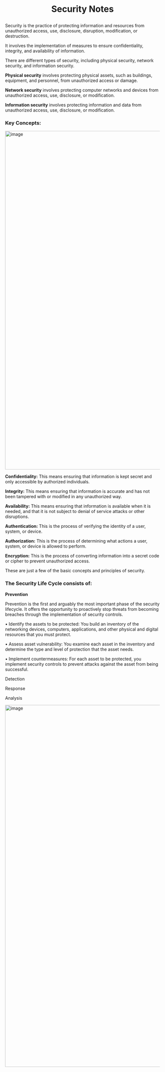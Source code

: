 # <p align="center"> Security Notes</p>


Security is the practice of protecting information and resources from unauthorized access, use, disclosure, disruption, modification, or destruction. 

It involves the implementation of measures to ensure confidentiality, integrity, and availability of information.

There are different types of security, including physical security, network security, and information security. 

**Physical security** involves protecting physical assets, such as buildings, equipment, and personnel, from unauthorized access or damage. 

**Network security** involves protecting computer networks and devices from unauthorized access, use, disclosure, or modification. 

**Information security** involves protecting information and data from unauthorized access, use, disclosure, or modification.


### Key Concepts:

<img width="1097" alt="image" src="https://user-images.githubusercontent.com/124072294/227321640-67727d90-1645-4e47-b7c9-8137edbf1f9a.png">

**Confidentiality:** This means ensuring that information is kept secret and only accessible by authorized individuals.

**Integrity:** This means ensuring that information is accurate and has not been tampered with or modified in any unauthorized way.

**Availability:** This means ensuring that information is available when it is needed, and that it is not subject to denial of service attacks or other disruptions.

**Authentication:** This is the process of verifying the identity of a user, system, or device.

**Authorization:** This is the process of determining what actions a user, system, or device is allowed to perform.

**Encryption:** This is the process of converting information into a secret code or cipher to prevent unauthorized access.

These are just a few of the basic concepts and principles of security.


### The Security Life Cycle consists of: 



**Prevention**

Prevention is the first and arguably the most important phase of the security lifecycle. It offers the opportunity to proactively stop threats from becoming breaches through the implementation of security controls.

• Identify the assets to be protected: You build an inventory of the networking devices, computers, applications, and other physical and digital resources that you must protect.

• Assess asset vulnerability: You examine each asset in the inventory and determine the type and level of protection that the asset needs.

• Implement countermeasures: For each asset to be protected, you implement security controls to prevent attacks against the asset from being successful.


Detection



Response



Analysis



<img width="1173" alt="image" src="https://user-images.githubusercontent.com/124072294/227323187-c60fd72f-af3b-4a27-a4fd-df0f3d826647.png">